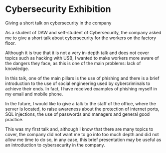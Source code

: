 # Cybersecurity Exhibition
 Giving a short talk on cybersecurity in the company

As a student of DAW and self-student of Cybersecurity, the company asked me to give a short talk about cybersecurity for
the workers on the factory floor.

Although it is true that it is not a very in-depth talk and does not cover topics such as hacking with USB, I wanted to
make workers more aware of the dangers they face, as this is one of the main problems: lack of knowledge.

In this talk, one of the main pillars is the use of phishing and there is a brief introduction to the use of social
engineering used by cybercriminals to achieve their ends. In fact, I have received examples of phishing myself in my
email and mobile phone.

In the future, I would like to give a talk to the staff of the office, where the server is located, to raise awareness
about the protection of internet ports, SQL injections, the use of passwords and managers and general good practice.

This was my first talk and, although I know that there are many topics to cover, the company did not want me to go into
too much depth and did not allow me time to do so, in any case, this brief presentation may be useful as an introduction
to cybersecurity in the company.
